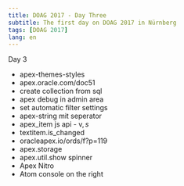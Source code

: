 ```yaml
---
title: DOAG 2017 - Day Three
subtitle: The first day on DOAG 2017 in Nürnberg
tags: [DOAG 2017]
lang: en
---
```


Day 3
- apex-themes-styles
- apex.oracle.com/doc51
- create collection from sql
- apex debug in admin area
- set automatic filter settings
- apex-string mit seperator
- apex_item js api - v$, s$
- textitem.is_changed
- oracleapex.io/ords/f?p=119
- apex.storage
- apex.util.show spinner
- Apex Nitro
- Atom console on the right